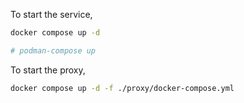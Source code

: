 

To start the service,

```sh
docker compose up -d

# podman-compose up
```


To start the proxy,
```sh
docker compose up -d -f ./proxy/docker-compose.yml
```
